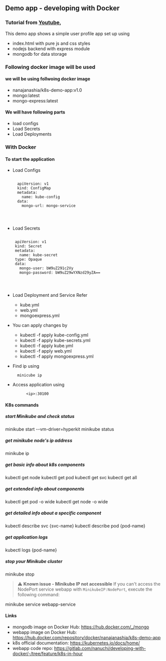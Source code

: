 
## Demo app - developing with Docker
### Tutorial from [Youtube](https://www.youtube.com/watch?v=s_o8dwzRlu4&t=124s&ab_channel=TechWorldwithNana),
This demo app shows a simple user profile app set up using 
- index.html with pure js and css styles
- nodejs backend with express module
- mongodb for data storage

### Following docker image will be used
#### we will be using follwoing docker image
- nanajanashia/k8s-demo-app:v1.0
- mongo:latest
- mongo-express:latest

#### We will have following parts
- load configs
- Load Secrets
- Load Deployments

### With Docker

#### To start the application

- Load Configs
	<pre><code>
	apiVersion: v1
	kind: ConfigMap
	metadata:
	  name: kube-config
	data:
	  mongo-url: mongo-service
	</code><pre>
 - Load Secrets
 	<pre><code>
	apiVersion: v1
	kind: Secret
	metadata:
	  name: kube-secret
	type: Opaque
	data:
	  mongo-user: bW9uZ291c2Vy
	  mongo-password: bW9uZ29wYXNzd29yZA==
	</code><pre>
- Load Deployment and Service
	 Refer 
	- kube.yml
	- web.yml
	- mongoexpress.yml 
- You can apply changes by
	- kubectl -f apply kube-config.yml
	- kubectl -f apply kube-secrets.yml
	- kubectl -f apply kube.yml
	- kubectl -f apply web.yml
	- kubectl -f apply mongoexpress.yml
- Find ip using

		minicube ip
- Access application using
		
			<ip>:30100
#### K8s commands
##### start Minikube and check status
 minikube start --vm-driver=hyperkit 
 minikube status
##### get minikube node's ip address
 minikube ip
##### get basic info about k8s components
 kubectl get node
 kubectl get pod
 kubectl get svc
 kubectl get all
##### get extended info about components
 kubectl get pod -o wide
 kubectl get node -o wide
##### get detailed info about a specific component
 kubectl describe svc {svc-name}
 kubectl describe pod {pod-name}
##### get application logs
 kubectl logs {pod-name}
  
##### stop your Minikube cluster
 minikube stop
<br />
> :warning: **Known issue - Minikube IP not accessible** 
If you can't access the NodePort service webapp with `MinikubeIP:NodePort`, execute the following command:
  
 minikube service webapp-service
<br />
#### Links
* mongodb image on Docker Hub: https://hub.docker.com/_/mongo
* webapp image on Docker Hub: https://hub.docker.com/repository/docker/nanajanashia/k8s-demo-app
* k8s official documentation: https://kubernetes.io/docs/home/
* webapp code repo: https://gitlab.com/nanuchi/developing-with-docker/-/tree/feature/k8s-in-hour